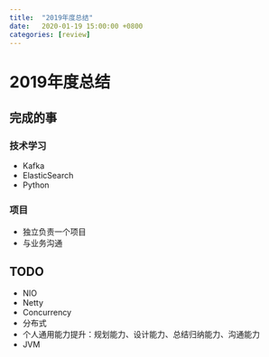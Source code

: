 ```yaml
---
title:  "2019年度总结"
date:   2020-01-19 15:00:00 +0800
categories: [review]
---
```


# 2019年度总结

## 完成的事

### 技术学习
* Kafka
* ElasticSearch
* Python

### 项目

* 独立负责一个项目
* 与业务沟通

<!--more-->

## TODO

* NIO
* Netty
* Concurrency
* 分布式
* 个人通用能力提升：规划能力、设计能力、总结归纳能力、沟通能力
* JVM